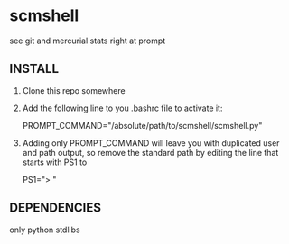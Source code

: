 scmshell
========

see git and mercurial stats right at prompt


INSTALL
-------

1. Clone this repo somewhere
2. Add the following line to you .bashrc file to activate it:

	PROMPT_COMMAND="/absolute/path/to/scmshell/scmshell.py"

3. Adding only PROMPT_COMMAND will leave you with duplicated user and path output, so remove the standard path by editing the line that starts with PS1 to
	
	PS1="> "


DEPENDENCIES
------------

only python stdlibs